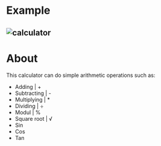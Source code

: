 # Example 
![calculator](https://user-images.githubusercontent.com/9008571/117361085-df17e500-aeb9-11eb-8d1c-d6ec06a53084.gif)
---
# About
This calculator can do simple arithmetic operations such as:
* Adding      | +  
* Subtracting | -  
* Multiplying | *  
* Dividing    | ÷  
* Modul       | %  
* Square root | √  
* Sin
* Cos
* Tan

